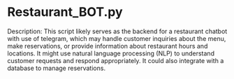 # Restaurant_BOT.py
Description: This script likely serves as the backend for a restaurant chatbot with use of telegram, which may handle customer inquiries about the menu, make reservations, or provide information about restaurant hours and locations. It might use natural language processing (NLP) to understand customer requests and respond appropriately. It could also integrate with a database to manage reservations.
